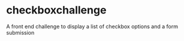 # checkboxchallenge
A front end challenge to display a list of checkbox options and a form submission
